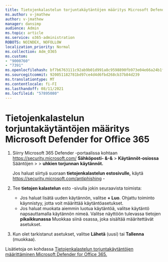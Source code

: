 ```yaml
---
title: Tietojenkalastelun torjuntakäytäntöjen määritys Microsoft Defender for Office 365
ms.author: v-jmathew
author: v-jmathew
manager: dansimp
audience: Admin
ms.topic: article
ms.service: o365-administration
ROBOTS: NOINDEX, NOFOLLOW
localization_priority: Normal
ms.collection: Adm_O365
ms.custom:
- "9000760"
- "7391"
ms.openlocfilehash: bf7b6763111c92ab9b01d991a8c9598890fb973e04e66a24b1f21863e11e2d91
ms.sourcegitcommit: 920051182781bd97ce4d4d6fbd268cb37b84d239
ms.translationtype: MT
ms.contentlocale: fi-FI
ms.lasthandoff: 08/11/2021
ms.locfileid: "57895080"
---
```

# <a name="set-up-anti-phishing-policies-in-microsoft-defender-for-office-365"></a>Tietojenkalastelun torjuntakäytäntöjen määritys Microsoft Defender for Office 365

1. Siirry Microsoft 365 Defender -portaalissa kohtaan <https://security.microsoft.com/> **Sähköposti- &-&** \> **Käytännöt-osiossa** Sääntöjen \>  \> **uhkien torjunnan** **käytännöt.**

   Jos haluat siirtyä suoraan **tietojenkalastelun estosivulle,** käytä <https://security.microsoft.com/antiphishing> -

2. Tee **tietojen kalastelun** esto -sivulla jokin seuraavista toimista:
   - Jos haluat lisätä uuden käytännön, valitse **+ Luo**. Ohjattu toiminto käynnistyy, jotta voit määrittää käytäntöasetukset.
   - Jos haluat muokata aiemmin luotua käytäntöä, valitse käytäntö napsauttamalla käytännön nimeä. Valitse näyttöön tulevassa tietojen **pikaikkunassa** Muokkaa siinä osassa, joka sisältää määritettävät asetukset.

3. Kun olet tarkistanut asetukset, valitse **Lähetä** (uusi) tai **Tallenna** (muokkaa).

Lisätietoja on kohdassa [Tietojenkalastelun torjuntakäytäntöjen määrittäminen Microsoft Defender for Office 365.](https://docs.microsoft.com/microsoft-365/security/office-365-security/configure-mdo-anti-phishing-policies)
